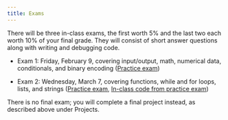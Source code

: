 ```yaml
---
title: Exams
---
```


There will be three in-class exams, the first worth 5% and the last
two each worth 10% of your final grade. They will consist of short
answer questions along with writing and debugging code.

- Exam 1: Friday, February 9, covering input/output, math, numerical
  data, conditionals, and binary encoding ([Practice
  exam](static/exam1-practice-s18.pdf))

- Exam 2: Wednesday, March 7, covering functions, while and for loops,
  lists, and strings ([Practice exam](static/exam2-practice-s18.pdf),
  [In-class code from practice exam](static/exam2-practice.py))

<!-- ; [Practice exam solution code](static/exam2-practice.py); [Bonus functions](http://mgoadric.github.io/csci150/homework/bonusfunctions.html) due Wednesday after spring break (March 29)) -\-> -->
<!-- -   Exam 3: Friday, April 21, covering recursion, dictionaries and object-oriented -->
<!--     programming ([Practice problems](static/exam3-practice.pdf), [exam3-review.py](static/exam3-review.py)) -->

There is no final exam; you will complete a final project instead, as
described above under Projects.
